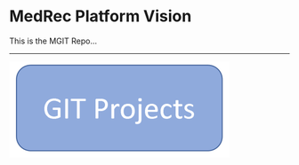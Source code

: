 **MedRec Platform Vision**
===================


This is the MGIT Repo...


----------

<a href="gitmedrecng.md/" rel="some text">![link text](git.PNG "GIT")</a>

